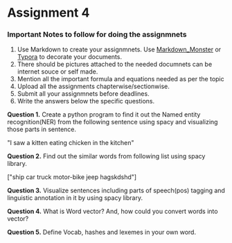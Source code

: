 ﻿# Assignment 4

### Important Notes to follow for doing the assignmnets

1. Use Markdown to create your assignmnets. Use <a href="https://markdownmonster.west-wind.com/" target="_blank">Markdown_Monster</a> or <a href="https://typora.io/" target="_blank">Typora</a> to decorate your documents. 
2. There should be pictures attached to the needed documnets can be internet souce or self made.
3. Mention all the important formula and equations needed as per the topic
4. Upload all the assignments chapterwise/sectionwise.
5. Submit all your assignmnets before deadlines.
6. Write the answers below the specific questions.

**Question 1.** Create a python program to find it out the Named entity recognition(NER) from the following sentence using spacy and visualizing those parts in sentence.

"I saw a kitten eating chicken in the kitchen"

**Question 2.** Find out the similar words from following list using spacy library.

["ship car truck motor-bike jeep hagskdshd"]

**Question 3.** Visualize sentences including parts of speech(pos) tagging and linguistic annotation in it by using spacy library.

**Question 4.** What is Word vector? And, how could you convert words into vector?

**Question 5.** Define Vocab, hashes and lexemes in your own word.